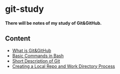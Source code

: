 # git-study

#### There will be notes of my study of Git&GitHub.

## Content

- [What is Git&GitHub](https://github.com/emreharman/git-study/blob/main/1.What%20is%20Git%26GitHub.md)
- [Basic Commands in Bash](https://github.com/emreharman/git-study/blob/main/2.%20Basic%20Commands%20in%20Bash.md)
- [Short Description of Git](https://github.com/emreharman/git-study/blob/main/3.%20Short%20Description%20of%20Git%20Process.md)
- [Creating a Local Repo and Work Directory Process](https://github.com/emreharman/git-study/blob/main/Create%20a%20Local%20Repository%20Using%20Git%2C%20Configs%20and%20Commands%20in%20Working%20Directory.md)
